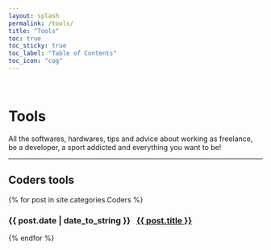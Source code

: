 ```yaml
---
layout: splash
permalink: /tools/
title: "Tools"
toc: true
toc_sticky: true
toc_label: "Table of Contents"
toc_icon: "cog"
---
```

<br>

# Tools
All the softwares, hardwares, tips and advice about working as freelance, be a developer, a sport addicted and everything you want to be!  
<hr>

## Coders tools
{% for post in site.categories.Coders %}
  <h3>
    <span>{{ post.date | date_to_string }}</span> &nbsp;
    <a href="{{ post.url }}">{{ post.title }}</a>
  </h3>
{% endfor %}